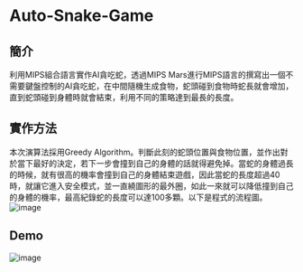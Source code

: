 # Auto-Snake-Game
## 簡介
利用MIPS組合語言實作AI貪吃蛇，透過MIPS Mars進行MIPS語言的撰寫出一個不需要鍵盤控制的AI貪吃蛇，在中間隨機生成食物，蛇頭碰到食物時蛇長就會增加，直到蛇頭碰到身體時就會結束，利用不同的策略達到最長的長度。
## 實作方法
本次演算法採用Greedy Algorithm。判斷此刻的蛇頭位置與食物位置，並作出對於當下最好的決定，若下一步會撞到自己的身體的話就得避免掉。當蛇的身體過長的時候，就有很高的機率會撞到自己的身體結束遊戲，因此當蛇的長度超過40時，就讓它進入安全模式，並一直繞圖形的最外圈，如此一來就可以降低撞到自己的身體的機率，最高紀錄蛇的長度可以達100多顆。以下是程式的流程圖。
 ![image](https://github.com/wei020789/Auto-Snake-Game/assets/61963019/d1b7f693-6e99-4f7b-935e-1a6ef21eb967)

## Demo 
![image](https://github.com/wei020789/Auto-Snake-Game/assets/61963019/daa3d665-b4d8-494c-8882-b7ca3f75e3eb)


 
